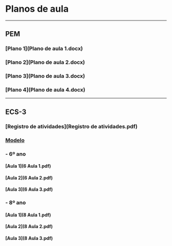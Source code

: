 # Planos de aula
------
## PEM
### [Plano 1](Plano de aula 1.docx)
### [Plano 2](Plano de aula 2.docx)
### [Plano 3](Plano de aula 3.docx)
### [Plano 4](Plano de aula 4.docx)
------
## ECS-3
### [Registro de atividades](Registro de atividades.pdf)
### [Modelo](modelo.rtf)
### - 6º ano
#### [Aula 1](6 Aula 1.pdf)
#### [Aula 2](6 Aula 2.pdf)
#### [Aula 3](6 Aula 3.pdf)
### - 8º ano
#### [Aula 1](8 Aula 1.pdf)
#### [Aula 2](8 Aula 2.pdf)
#### [Aula 3](8 Aula 3.pdf)
